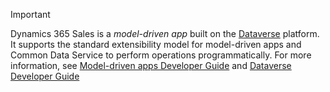 > [!IMPORTANT]
> Dynamics 365 Sales is a *model-driven app* built on the [Dataverse](/powerapps/maker/data-platform/data-platform-intro) platform. It supports the standard extensibility model for model-driven apps and Common Data Service to perform operations programmatically. For more information, see [Model-driven apps Developer Guide](/powerapps/developer/model-driven-apps/overview) and [Dataverse Developer Guide](/powerapps/developer/data-platform/overview)

